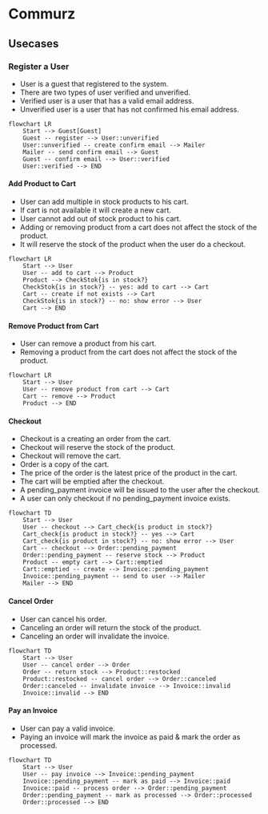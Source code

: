 # Commurz

## Usecases

### Register a User
- User is a guest that registered to the system.
- There are two types of user verified and unverified.
- Verified user is a user that has a valid email address.
- Unverified user is a user that has not confirmed his email address.

```mermaid
flowchart LR
    Start --> Guest[Guest]
    Guest -- register --> User::unverified
    User::unverified -- create confirm email --> Mailer
    Mailer -- send confirm email --> Guest
    Guest -- confirm email --> User::verified
    User::verified --> END
```

#### Add Product to Cart
- User can add multiple in stock products to his cart.
- If cart is not available it will create a new cart.
- User cannot add out of stock product to his cart.
- Adding or removing product from a cart does not affect the stock of the product.
- It will reserve the stock of the product when the user do a checkout.

```mermaid
flowchart LR
    Start --> User
    User -- add to cart --> Product
    Product --> CheckStok{is in stock?}
    CheckStok{is in stock?} -- yes: add to cart --> Cart
    Cart -- create if not exists --> Cart
    CheckStok{is in stock?} -- no: show error --> User
    Cart --> END
```

#### Remove Product from Cart
- User can remove a product from his cart.
- Removing a product from the cart does not affect the stock of the product.

```mermaid
flowchart LR
    Start --> User
    User -- remove product from cart --> Cart
    Cart -- remove --> Product
    Product --> END
```

#### Checkout
- Checkout is a creating an order from the cart.
- Checkout will reserve the stock of the product.
- Checkout will remove the cart.
- Order is a copy of the cart.
- The price of the order is the latest price of the product in the cart.
- The cart will be emptied after the checkout.
- A pending_payment invoice will be issued to the user after the checkout.
- A user can only checkout if no pending_payment invoice exists.

```mermaid
flowchart TD
    Start --> User
    User -- checkout --> Cart_check{is product in stock?}
    Cart_check{is product in stock?} -- yes --> Cart
    Cart_check{is product in stock?} -- no: show error --> User
    Cart -- checkout --> Order::pending_payment
    Order::pending_payment -- reserve stock --> Product
    Product -- empty cart --> Cart::emptied
    Cart::emptied -- create --> Invoice::pending_payment
    Invoice::pending_payment -- send to user --> Mailer
    Mailer --> END
```

#### Cancel Order
- User can cancel his order.
- Canceling an order will return the stock of the product.
- Canceling an order will invalidate the invoice.

```mermaid
flowchart TD
    Start --> User
    User -- cancel order --> Order
    Order -- return stock --> Product::restocked
    Product::restocked -- cancel order --> Order::canceled
    Order::canceled -- invalidate invoice --> Invoice::invalid
    Invoice::invalid --> END
```

#### Pay an Invoice
- User can pay a valid invoice.
- Paying an invoice will mark the invoice as paid 
& mark the order as processed.

```mermaid
flowchart TD
    Start --> User
    User -- pay invoice --> Invoice::pending_payment
    Invoice::pending_payment -- mark as paid --> Invoice::paid
    Invoice::paid -- process order --> Order::pending_payment
    Order::pending_payment -- mark as processed --> Order::processed
    Order::processed --> END
```